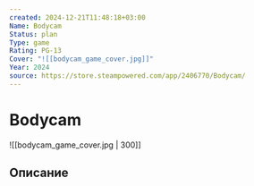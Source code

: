 ```yaml
---
created: 2024-12-21T11:48:18+03:00
Name: Bodycam
Status: plan
Type: game
Rating: PG-13
Cover: "![[bodycam_game_cover.jpg]]"
Year: 2024
source: https://store.steampowered.com/app/2406770/Bodycam/
---
```


# Bodycam

![[bodycam_game_cover.jpg | 300]]



## Описание


